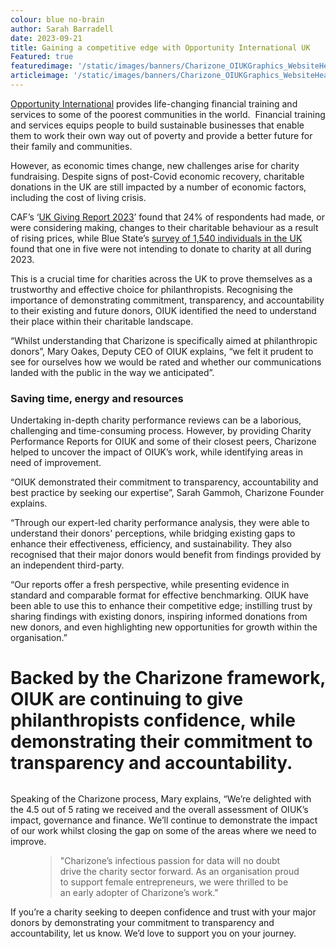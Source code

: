 ```yaml
---
colour: blue no-brain
author: Sarah Barradell
date: 2023-09-21
title: Gaining a competitive edge with Opportunity International UK
Featured: true
featuredimage: '/static/images/banners/Charizone_OIUKGraphics_WebsiteHeader-sm.png'
articleimage: '/static/images/banners/Charizone_OIUKGraphics_WebsiteHeader.png'
---
```


[Opportunity International](https://www.opportunity.org.uk/) provides life-changing financial training and services to some of the poorest communities in the world.  Financial training and services equips people to build sustainable businesses that enable them to work their own way out of poverty and provide a better future for their family and communities.

However, as economic times change, new challenges arise for charity fundraising. Despite signs of post-Covid economic recovery, charitable donations in the UK are still impacted by a number of economic factors, including the cost of living crisis. 

CAF’s ‘[UK Giving Report 2023](https://www.cafonline.org/docs/default-source/about-us-research/uk_giving_2023.pdf)’ found that 24% of respondents had made, or were considering making, changes to their charitable behaviour as a result of rising prices, while Blue State’s [survey of 1,540 individuals in the UK](https://www.bluestate.co/landingpage/uk-giving-behaviours-report-2023/) found that one in five were not intending to donate to charity at all during 2023. 

This is a crucial time for charities across the UK to prove themselves as a trustworthy and effective choice for philanthropists. Recognising the importance of demonstrating commitment, transparency, and accountability to their existing and future donors, OIUK identified the need to understand their place within their charitable landscape. 

“Whilst understanding that Charizone is specifically aimed at philanthropic donors”, Mary Oakes, Deputy CEO of OIUK explains, “we felt it prudent to see for ourselves how we would be rated and whether our communications landed with the public in the way we anticipated”. 

### Saving time, energy and resources

Undertaking in-depth charity performance reviews can be a laborious, challenging and time-consuming process. However, by providing Charity Performance Reports for OIUK and some of their closest peers, Charizone helped to uncover the impact of OIUK’s work, while identifying areas in need of improvement.

“OIUK demonstrated their commitment to transparency, accountability and best practice by seeking our expertise”, Sarah Gammoh, Charizone Founder explains. 

“Through our expert-led charity performance analysis, they were able to understand their donors' perceptions, while bridging existing gaps to enhance their effectiveness, efficiency, and sustainability. They also recognised that their major donors would benefit from findings provided by an independent third-party.

“Our reports offer a fresh perspective, while presenting evidence in standard and comparable format for effective benchmarking. OIUK have been able to use this to enhance their competitive edge; instilling trust by sharing findings with existing donors, inspiring informed donations from new donors, and even highlighting new opportunities for growth within the organisation.”

<div class="" style="margin-bottom: 32px;">
    <div class="box tc pb3">
        <h1 style="height: auto;">Backed by the Charizone framework, OIUK are continuing to give philanthropists confidence, while demonstrating their commitment to transparency and accountability.</h1>
    </div>
</div>

Speaking of the Charizone process, Mary explains, “We’re delighted with the 4.5 out of 5 rating we received and the overall assessment of OIUK’s impact, governance and finance. We’ll continue to demonstrate the impact of our work whilst closing the gap on some of the areas where we need to improve.

<figure class="quote">
    <blockquote cite="Opportunity International UK">
        <p>&quot;Charizone’s infectious passion for data will no doubt drive the charity sector forward. As an organisation proud to support female entrepreneurs, we were thrilled to be an early adopter of Charizone’s work.&quot;</p>
    </blockquote>
</figure>

If you’re a charity seeking to deepen confidence and trust with your major donors by demonstrating your commitment to transparency and accountability, let us know. We’d love to support you on your journey.